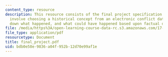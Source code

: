 ```yaml
---
content_type: resource
description: This resource consists of the final project specification which will
  involve choosing a historical concept from an electronic conflict database and breaking
  down what happened, and what could have happened based upon factual data and analysis.
file: /media/https%3A/open-learning-course-data-rc.s3.amazonaws.com/17-914-international-politics-in-the-new-century-via-simulation-interactive-gaming-and-edutainment-january-iap-2005/bdb0e58e9836a04f952b12d70e99af1e_final_project.pdf
file_type: application/pdf
resourcetype: Document
title: final_project.pdf
uid: bdb0e58e-9836-a04f-952b-12d70e99af1e
---
```

